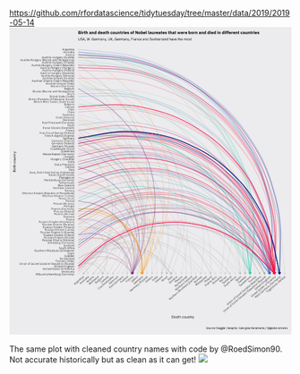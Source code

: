 https://github.com/rfordatascience/tidytuesday/tree/master/data/2019/2019-05-14  
![](nobel.png)

The same plot with cleaned country names with code by @RoedSimon90. Not accurate historically but as clean as it can get!
![](nobelCleaned.png)